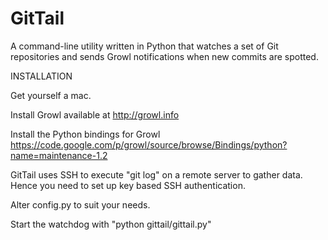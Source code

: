 GitTail
=======

A command-line utility written in Python that watches a set of Git repositories
and sends Growl notifications when new commits are spotted.


INSTALLATION

Get yourself a mac.

Install Growl available at http://growl.info

Install the Python bindings for Growl
https://code.google.com/p/growl/source/browse/Bindings/python?name=maintenance-1.2

GitTail uses SSH to execute "git log" on a remote server to gather data.
Hence you need to set up key based SSH authentication.

Alter config.py to suit your needs.

Start the watchdog with "python gittail/gittail.py"
